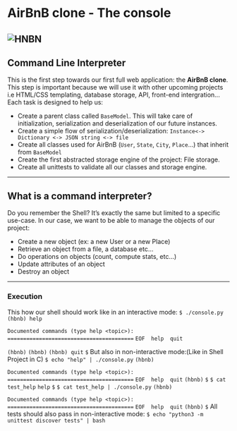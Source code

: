 # AirBnB clone - The console
![HNBN](https://ibb.co/86nPd8P)
---
## Command Line Interpreter
This is the first step towards our first full web application: the **AirBnB clone**. This step is important because we will use it with other upcoming projects i.e HTML/CSS templating, database storage, API, front-end intergration...
Each task is designed to help us:
* Create a parent class called `BaseModel`. This will take care of initialization, serialization and deserialization of our future instances.
* Create a simple flow of serialization/deserialization: `Instance<-> Dictionary <-> JSON string <-> file`
* Create all classes used for AirBnB (`User`, `State`, `City`, `Place`...) that inherit from `BaseModel`
* Create the first abstracted storage engine of the project: File storage.
* Create all unittests to validate all our classes and storage engine.
---
## What is a command interpreter?
Do you remember the Shell? It’s exactly the same but limited to a specific use-case. In our case, we want to be able to manage the objects of our project:

* Create a new object (ex: a new User or a new Place)
* Retrieve an object from a file, a database etc…
* Do operations on objects (count, compute stats, etc…)
* Update attributes of an object
* Destroy an object
---
### Execution
This how our shell should work like in an interactive mode:
`$ ./console.py`
`(hbnb) help`

`Documented commands (type help <topic>):`
`========================================`
`EOF  help  quit`

`(hbnb)`
`(hbnb)`
`(hbnb) quit`
`$`
But also in non-interactive mode:(Like in Shell Project in C)
`$ echo "help" | ./console.py`
`(hbnb)`

`Documented commands (type help <topic>):`
`========================================`
`EOF  help  quit`
`(hbnb)`
`$`
`$ cat test_help`
`help`
`$`
`$ cat test_help | ./console.py`
`(hbnb)`

`Documented commands (type help <topic>):`
`========================================`
`EOF  help  quit`
`(hbnb)`
`$`
All tests should also pass in non-interactive mode: `$ echo "python3 -m unittest discover tests" | bash`
